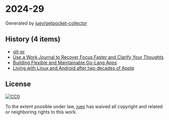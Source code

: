 # 2024-29

Generated by [juev/getpocket-collector](https://github.com/juev/getpocket-collector)

## History (4 items)

- [git-pr](https://pr.pico.sh/)
- [Use a Work Journal to Recover Focus Faster and Clarify Your Thoughts](https://news.ycombinator.com/item?id=40950584)
- [Building Flexible and Maintainable Go-Lang Apps](https://dev.to/dyaksaa_/building-flexible-and-maintainable-go-lang-apps-56kn)
- [Living with Linux and Android after two decades of Apple](https://world.hey.com/dhh/living-with-linux-and-android-after-two-decades-of-apple-4f730084)

## License

[![CC0](https://mirrors.creativecommons.org/presskit/buttons/88x31/svg/cc-zero.svg)](https://creativecommons.org/publicdomain/zero/1.0/)

To the extent possible under law, [juev](https://github.com/juev) has waived all copyright and related or neighboring rights to this work.
